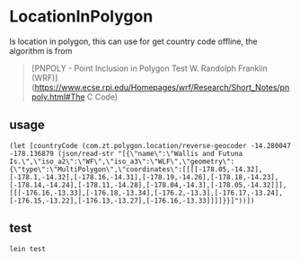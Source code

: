 # LocationInPolygon
Is location in polygon, this can use for get country code offline, the algorithm is from

> [PNPOLY - Point Inclusion in Polygon Test
W. Randolph Franklin (WRF)](https://www.ecse.rpi.edu/Homepages/wrf/Research/Short_Notes/pnpoly.html#The C Code)

## usage

```
(let [countryCode (com.zt.polygon.location/reverse-geocoder -14.280047 -178.136879 (json/read-str "[{\"name\":\"Wallis and Futuna Is.\",\"iso_a2\":\"WF\",\"iso_a3\":\"WLF\",\"geometry\":{\"type\":\"MultiPolygon\",\"coordinates\":[[[[-178.05,-14.32],[-178.1,-14.32],[-178.16,-14.31],[-178.19,-14.26],[-178.18,-14.23],[-178.14,-14.24],[-178.11,-14.28],[-178.04,-14.3],[-178.05,-14.32]]],[[[-176.16,-13.33],[-176.18,-13.34],[-176.2,-13.3],[-176.17,-13.24],[-176.15,-13.22],[-176.13,-13.27],[-176.16,-13.33]]]]}}]"))])
```

## test

```
lein test
```
